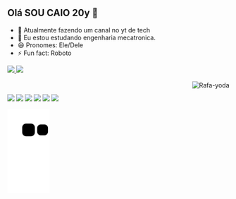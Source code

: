 ## Olá SOU CAIO 20y 👋

- 🔭 Atualmente fazendo um canal no yt de tech
- 🌱 Eu estou estudando engenharia mecatronica.
- 😄 Pronomes: Ele/Dele
- ⚡ Fun fact: Roboto

 <div>
  <a href="https://github.com/Mr-R0B0T0">
  <img height="180em" src="https://github-readme-stats.vercel.app/api?username=Mr-R0B0T0&show_icons=true&theme=dark&include_all_commits=true&count_private=true"/>
  <img height="180em" src="https://github-readme-stats.vercel.app/api/top-langs/?username=Mr-R0B0T0&layout=compact&langs_count=7&theme=dark"/>
</div>

  <div style="display: inline_block"><br>
  <img align="right" alt="Rafa-yoda" src="https://pa1.narvii.com/7600/bc91a2e2d3600b9c41d56792e0433f7c1f483fc7r1-262-355_128.gif">
</div>
  
  
 ##
  
  <div> 
  <a href="https://www.youtube.com/channel/UCNV_tyH1wNPV1GYMojRH59w" target="_blank"><img src="https://img.shields.io/badge/YouTube-FF0000?style=for-the-badge&logo=youtube&logoColor=white" target="_blank"></a>
  <a href="https://www.instagram.com/mrroboto__/" target="_blank"><img src="https://img.shields.io/badge/-Instagram-%23E4405F?style=for-the-badge&logo=instagram&logoColor=white" target="_blank"></a>
 	<a href="https://www.twitch.tv/mrroboto__" target="_blank"><img src="https://img.shields.io/badge/Twitch-9146FF?style=for-the-badge&logo=twitch&logoColor=white" target="_blank"></a>
 <a href="https://discord.gg/ry2KWZhVjs" target="_blank"><img src="https://img.shields.io/badge/Discord-7289DA?style=for-the-badge&logo=discord&logoColor=white" target="_blank"></a> 
  <a href = "mailto:caio.elias2@gmail.com"><img src="https://img.shields.io/badge/-Gmail-%23333?style=for-the-badge&logo=gmail&logoColor=white" target="_blank"></a>
  <a href="" target="_blank"><img src="https://img.shields.io/badge/-LinkedIn-%230077B5?style=for-the-badge&logo=linkedin&logoColor=white" target="_blank"></a> 
 
  ![Snake animation](https://github.com/rafaballerini/rafaballerini/blob/output/github-contribution-grid-snake.svg)
 
</div>

  
